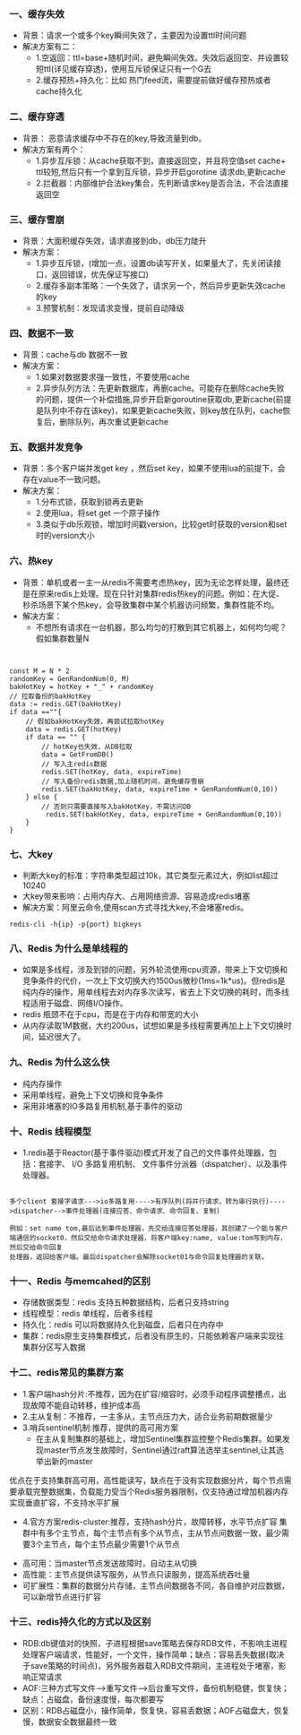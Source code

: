 

### 一、缓存失效

* 背景：请求一个或多个key瞬间失效了，主要因为设置ttl时间问题
* 解决方案有二： 
   - 1.空返回：ttl=base+随机时间，避免瞬间失效。失效后返回空、并设置较短ttl(详见缓存穿透)，使用互斥锁保证只有一个G去
   - 2.缓存预热+持久化：比如 热门feed流，需要提前做好缓存预热或者cache持久化
### 二、缓存穿透
* 背景： 恶意请求缓存中不存在的key,导致流量到db。
* 解决方案有两个：
   - 1.异步互斥锁：从cache获取不到，直接返回空，并且将空值set cache+ ttl较短,然后只有一个拿到互斥锁，异步开启gorotine 请求db,更新cache
   - 2.拦截器：内部维护合法key集合，先判断请求key是否合法，不合法直接返回空
### 三、缓存雪崩
* 背景：大面积缓存失效，请求直接到db，db压力陡升
* 解决方案：
  - 1.异步互斥锁，(增加一点，设置db读写开关，如果量大了，先关闭读接口，返回错误，优先保证写接口)
  - 2.缓存多副本策略：一个失效了，请求另一个，然后异步更新失效cache的key
  - 3.预警机制：发现请求变慢，提前自动降级
### 四、数据不一致
* 背景：cache与db 数据不一致
* 解决方案：
  - 1.如果对数据要求强一致性，不要使用cache
  - 2.异步队列方法：先更新数据库，再删cache。可能存在删除cache失败的问题，提供一个补偿措施,异步开启新goroutine获取db,更新cache(前提是队列中不存在该key)，如果更新cache失败，则key放在队列，cache恢复后，删除队列，再次重试更新cache
### 五、数据并发竞争
* 背景：多个客户端并发get key ，然后set key，如果不使用lua的前提下，会存在value不一致问题。
* 解决方案：
  - 1.分布式锁，获取到锁再去更新
  - 2.使用lua，将set get 一个原子操作
  - 3.类似于db乐观锁，增加时间戳version，比较get时获取的version和set时的version大小
### 六、热key
* 背景：单机或者一主一从redis不需要考虑热key，因为无论怎样处理，最终还是在原来redis上处理。现在只针对集群redis热key的问题。例如：在大促、秒杀场景下某个热key，会导致集群中某个机器访问频繁，集群性能不均。
* 解决方案：
  - 不想所有请求在一台机器，那么均匀的打散到其它机器上，如何均匀呢？假如集群数量N

~~~


const M = N * 2
randomKey = GenRandomNum(0, M)
bakHotKey = hotKey + "_" + randomKey
// 拉取备份的bakHotKey
data := redis.GET(bakHotKey)
if data ==""{
    // 假如bakHotKey失效，再尝试拉取hotKey
    data = redis.GET(hotKey)
    if data == "" {
        // hotKey也失效，从DB拉取
        data = GetFromDB()
        // 写入主redis数据
        redis.SET(hotKey, data, expireTime)
        // 写入备份redis数据,加上随机时间，避免缓存雪崩
        redis.SET(bakHotKey, data, expireTime + GenRandomNum(0,10))
    } else {
        // 否则只需要直接写入bakHotKey，不需访问DB
         redis.SET(bakHotKey, data, expireTime + GenRandomNum(0,10))
    }
} 

~~~


  
 ### 七、大key 
 * 判断大key的标准：字符串类型超过10k，其它类型元素过大，例如list超过10240
 * 大key带来影响：占用内存大、占用网络资源、容易造成redis堵塞
 * 解决方案：阿里云命令,使用scan方式寻找大key,不会堵塞redis。
  ```
  redis-cli -h{ip} -p{port} bigkeys
  ```
  
  
  ### 八、Redis 为什么是单线程的
* 如果是多线程，涉及到锁的问题，另外轮流使用cpu资源，带来上下文切换和竞争条件的代价，一次上下文切换大约1500us微秒(1ms=1k*us)。但redis是纯内存的操作，用单线程去对内存多次读写，省去上下文切换的耗时，而多线程适用于磁盘、网络I/O操作。
* redis 瓶颈不在于cpu，而是在于内存和带宽的大小
* 从内存读取1M数据，大约200us，试想如果是多线程需要再加上上下文切换时间，延迟很大了。

### 九、Redis 为什么这么快
* 纯内存操作
* 采用单线程，避免上下文切换和竞争条件
* 采用非堵塞的IO多路复用机制,基于事件的驱动

### 十、Redis 线程模型
* 1.redis基于Reactor(基于事件驱动)模式开发了自己的文件事件处理器，包括：套接字、 I/O 多路复用机制、 文件事件分派器（dispatcher）、以及事件处理器。
~~~

多个client 套接字请求--->io多路复用---->有序队列(将并行请求，转为串行执行)---->dispatcher-->事件处理器(连接应答、命令请求、命令回复、复制)

例如：set name tom,最后达到事件处理器，先交给连接应答处理器，其创建了一个能与客户端通信的socket0，然后交给命令请求处理器，将客户端key:name, value:tom写到内存，然后交给命令回复
处理器，返回给客户端。最后dispatcher会解除socket01与命令回复处理器的关联。

~~~

### 十一、Redis 与memcahed的区别
* 存储数据类型：redis 支持五种数据结构，后者只支持string
* 线程模型：redis 单线程，后者多线程
* 持久化：redis 可以将数据持久化到磁盘，后者只在内存中
* 集群：redis原生支持集群模式，后者没有原生的，只能依赖客户端来实现往集群分区写入数据

### 十二、redis常见的集群方案
* 1.客户端hash分片:不推荐，因为在扩容/缩容时，必须手动程序调整槽点，出现故障不能自动转移，维护成本高
* 2.主从复制：不推荐，一主多从，主节点压力大，适合业务前期数据量少
* 3.哨兵sentinel机制:推荐，提供的高可用方案
   - 在主从复制集群的基础上，增加Sentinel集群监控整个Redis集群。如果发现master节点发生故障时，Sentinel通过raft算法选举主sentinel,让其选举出新的master

优点在于支持集群高可用，高性能读写，缺点在于没有实现数据分片，每个节点需要承载完整数据集，负载能力受当个Redis服务器限制，仅支持通过增加机器内存实现垂直扩容，不支持水平扩展

* 4.官方方案redis-cluster:推荐，支持hash分片，故障转移，水平节点扩容
    集群中有多个主节点，每个主节点有多个从节点，主从节点间数据一致，最少需要3个主节点，每个主节点最少需要1个从节点
- 高可用：当master节点发送故障时，自动主从切换
- 高性能：主节点提供读写服务，从节点只读服务，提高系统吞吐量
- 可扩展性：集群的数据分片存储，主节点间数据各不同，各自维护对应数据，可以新增节点进行扩容


### 十三、redis持久化的方式以及区别
* RDB:db键值对的快照，子进程根据save策略去保存RDB文件，不影响主进程处理客户端请求，性能好，一个文件，操作简单；缺点：容易丢失数据(取决于save策略的时间点)，另外服务器载入RDB文件期间，主进程处于堵塞，影响正常请求
* AOF:三种方式写文件-->重写文件-->后台重写文件，备份机制稳健，恢复快；缺点：占磁盘，备份速度慢，每次都要写
* 区别：RDB占磁盘小，操作简单，恢复快，容易丢数据；AOF占磁盘大，恢复慢，数据安全数据最终一致

